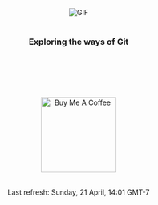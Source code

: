 <div align="center">
<img align="center" alt="GIF" src="https://cdn.dribbble.com/users/1040798/screenshots/15685874/background3.gif" />
<br>
<br>
<h3 align="center">Exploring the ways of Git</h3>
<br>
<br>
<br>
<br>
<br>
<a href="https://www.buymeacoffee.com/jumiknows" target="_blank"><img src="https://cdn.buymeacoffee.com/buttons/v2/default-red.png" alt="Buy Me A Coffee" width="150" ></a>
<br>
<br>
<p align="center">
Last refresh: Sunday, 21 April, 14:01 GMT-7
</p>
</div>

